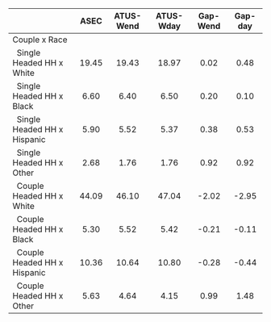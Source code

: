 
|                      |         ASEC |    ATUS-Wend |    ATUS-Wday |     Gap-Wend |      Gap-day |
| -------------------- | :----------: | :----------: | :----------: | :----------: | :----------: |
| Couple x Race        |              |              |              |              |              |
| &nbsp;&nbsp;Single Headed HH x White |        19.45 |        19.43 |        18.97 |         0.02 |         0.48 |
| &nbsp;&nbsp;Single Headed HH x Black |         6.60 |         6.40 |         6.50 |         0.20 |         0.10 |
| &nbsp;&nbsp;Single Headed HH x Hispanic |         5.90 |         5.52 |         5.37 |         0.38 |         0.53 |
| &nbsp;&nbsp;Single Headed HH x Other |         2.68 |         1.76 |         1.76 |         0.92 |         0.92 |
| &nbsp;&nbsp;Couple Headed HH x White |        44.09 |        46.10 |        47.04 |        -2.02 |        -2.95 |
| &nbsp;&nbsp;Couple Headed HH x Black |         5.30 |         5.52 |         5.42 |        -0.21 |        -0.11 |
| &nbsp;&nbsp;Couple Headed HH x Hispanic |        10.36 |        10.64 |        10.80 |        -0.28 |        -0.44 |
| &nbsp;&nbsp;Couple Headed HH x Other |         5.63 |         4.64 |         4.15 |         0.99 |         1.48 |


